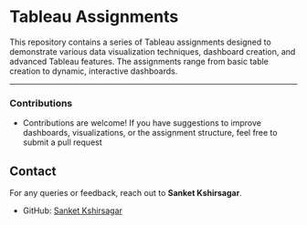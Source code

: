 # Tableau Assignments

This repository contains a series of Tableau assignments designed to demonstrate various data visualization techniques, dashboard creation, and advanced Tableau features. The assignments range from basic table creation to dynamic, interactive dashboards.

---

### Contributions
- Contributions are welcome! If you have suggestions to improve dashboards, visualizations, or the assignment structure, feel free to submit a pull request

## Contact

For any queries or feedback, reach out to **Sanket Kshirsagar**.

- GitHub: [Sanket Kshirsagar](https://github.com/Sanketkshirsagar05)
